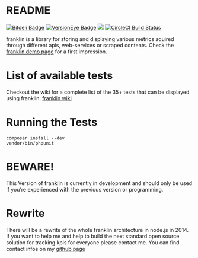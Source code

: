 # README

[![Bitdeli Badge](https://d2weczhvl823v0.cloudfront.net/Ephigenia/franklin/trend.png)](https://bitdeli.com/free "Bitdeli Badge")
[![VersionEye Badge](https://www.versioneye.com/user/projects/53aa8144d043f9a2ec00002e/badge.svg?style=flat)](https://www.versioneye.com/user/projects/53aa8144d043f9a2ec00002e#dialog_dependency_badge "Version Eye Dependencies")
<img src="https://scrutinizer-ci.com/g/Ephigenia/franklin/badges/quality-score.png?s=28d253b058abc7f0c31f0b2204549c09c16f4fa8" />
[![CircleCI Build Status](https://circleci.com/gh/Ephigenia/franklin/tree/master.png?circle-token=24e1bc42eaed3d81beb444519263dbcf3ddb0e88)](https://circleci.com/gh/Ephigenia/franklin/tree/development "Build Status of master")

franklin is a library for storing and displaying various metrics aquired through different apis, web-services or scraped contents. Check the [franklin demo page](http://franklin2.marceleichner.de/) for a first impression.

# List of available tests

Checkout the wiki for a complete list of the 35+ tests that can be displayed using franklin: [franklin wiki](https://github.com/Ephigenia/franklin/wiki)

# Running the Tests

	composer install --dev
	vendor/bin/phpunit

# BEWARE!

This Version of franklin is currently in development and should only be used if you’re experienced with the previous version or programming.

# Rewrite

There will be a rewrite of the whole franklin architecture in node.js in 2014. If you want to help me and help to build the next standard open source solution for tracking kpis for everyone please contact me. You can find contact infos on my [github page](https://github.com/Ephigenia)
